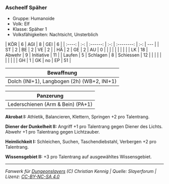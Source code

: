 ### Ascheelf Späher

- Gruppe: Humanoide
- Volk: Elf
- Klasse: Späher 1
- Volksfähigkeiten: Nachtsicht, Unsterblich

|  KÖR   |  6  |   AGI    |  8  |    GEI     |  6  |
| :----: | :-: | :------: | :-: | :--------: | :-: | --- |
|   ST   |  2  |    BE    |  2  |     VE     |  2  |
|   HÄ   |  2  |    GE    |  2  |     AU     |  0  |
|        |     |          |     |            |     |     |
|   LK   | 18  |  Abwehr  |  9  | Initiative | 11  |
| Laufen |  5  | Schlagen |  8  | Schiessen  | 12  |
|        |     |          |     |            |     |     |
|   GH   |  1  |    GK    | no  |     EP     | 51  |

|                 Bewaffnung                  |
| :-----------------------------------------: |
| Dolch (INI+1), Langbogen (2h) (WB+2, INI+1) |

|             Panzerung             |
| :-------------------------------: |
| Lederschienen (Arm & Bein) (PA+1) |

**Akrobat I:** Athletik, Balancieren, Klettern, Springen +2 pro Talentrang.

**Diener der Dunkelheit II:** Angriff +1 pro Talentrang gegen Diener des Lichts. Abwehr +1 pro Talentrang gegen Lichtzauber.

**Heimlichkeit I:** Schleichen, Suchen, Taschendiebstahl, Verbergen +2 pro Talentrang.

**Wissensgebiet II:** +3 pro Talentrang auf ausgewähltes Wissensgebiet.

---

_Fanwerk für [Dungeonslayers](https://www.dungeonslayers.net/) (C) Christian Kennig | Quelle: Slayerforum | Lizenz: [CC-BY-NC-SA 4.0](https://creativecommons.org/licenses/by-nc-sa/4.0/deed.de)_
